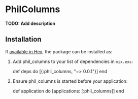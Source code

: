 # PhilColumns

**TODO: Add description**

## Installation

If [available in Hex](https://hex.pm/docs/publish), the package can be installed as:

  1. Add phil_columns to your list of dependencies in `mix.exs`:

        def deps do
          [{:phil_columns, "~> 0.0.1"}]
        end

  2. Ensure phil_columns is started before your application:

        def application do
          [applications: [:phil_columns]]
        end

